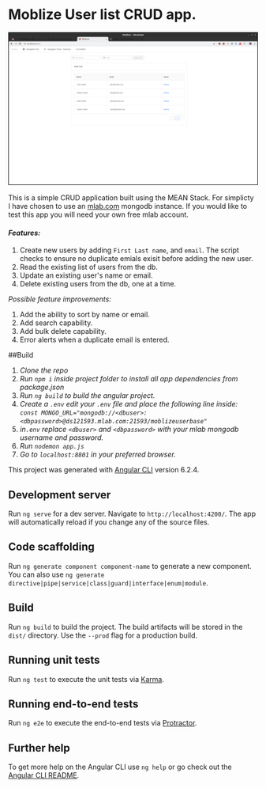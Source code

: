 # Moblize User list CRUD app.

<p align="center">
<img src="/public/img/Moblize_userList.png" title="CRUD app screenshot." alt="Moblize user list CRUD app." width="550" style="border:solid 1px black;">
</p>

This is a simple CRUD application built using the MEAN Stack. 
For simplicty I have chosen to use an [mlab.com](https://mlab.com) mongodb instance. If you would like to test this app you will need your own free mlab account.

#### _Features:_
1. Create new users by adding `First Last name`, and `email`. The script checks to ensure no duplicate emials exisit before adding the new user.
2. Read the existing list of users from the db.
3. Update an existing user's name or email.
4. Delete existing users from the db, one at a time.

_Possible feature improvements:_
1. Add the ability to sort by name or email.
2. Add search capability.
3. Add bulk delete capability.
4. Error alerts when a duplicate email is entered.


##Build

1. _Clone the repo_
2. _Run `npm i` inside project folder to install all app dependencies from package.json_
3. _Run `ng build` to build the angular project._
4. _Create a `.env` edit your `.env` file and place the following line inside: `const MONGO_URL="mongodb://<dbuser>:<dbpassword>@ds121593.mlab.com:21593/moblizeuserbase"`_
5. _in`.env` replace `<dbuser>` and `<dbpassword>` with your mlab mongodb username and password._
7. _Run `nodemon app.js`_
8. _Go to `localhost:8801` in your preferred browser._


This project was generated with [Angular CLI](https://github.com/angular/angular-cli) version 6.2.4.

## Development server

Run `ng serve` for a dev server. Navigate to `http://localhost:4200/`. The app will automatically reload if you change any of the source files.

## Code scaffolding

Run `ng generate component component-name` to generate a new component. You can also use `ng generate directive|pipe|service|class|guard|interface|enum|module`.

## Build

Run `ng build` to build the project. The build artifacts will be stored in the `dist/` directory. Use the `--prod` flag for a production build.

## Running unit tests

Run `ng test` to execute the unit tests via [Karma](https://karma-runner.github.io).

## Running end-to-end tests

Run `ng e2e` to execute the end-to-end tests via [Protractor](http://www.protractortest.org/).

## Further help

To get more help on the Angular CLI use `ng help` or go check out the [Angular CLI README](https://github.com/angular/angular-cli/blob/master/README.md).

